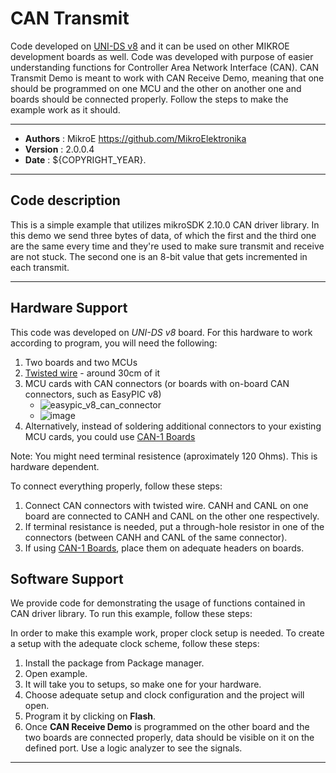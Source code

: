 # CAN Transmit

Code developed on [UNI-DS v8](https://www.mikroe.com/uni-ds-v8) and it can be used on other MIKROE development boards as well. Code was developed with purpose of easier understanding functions for Controller Area Network Interface (CAN). CAN Transmit Demo is meant to work with CAN Receive Demo, meaning that one should be programmed on one MCU and the other on another one and boards should be connected properly. Follow the steps to make the example work as it should.

---

- **Authors**     : MikroE https://github.com/MikroElektronika
- **Version**     : 2.0.0.4
- **Date**        : ${COPYRIGHT_YEAR}.

---

## Code description

This is a simple example that utilizes mikroSDK 2.10.0 CAN driver library.
In this demo we send three bytes of data, of which the first and the third one are
the same every time and they're used to make sure transmit and receive are not stuck.
The second one is an 8-bit value that gets incremented in each transmit.

---

## Hardware Support

This code was developed on *UNI-DS v8* board. For this hardware to work according to program, you will need the following:

1. Two boards and two MCUs
2. [Twisted wire](https://www.mikroe.com/twisted-wire-2m) - around 30cm of it
3. MCU cards with CAN connectors (or boards with on-board CAN connectors, such as EasyPIC v8)
    - ![easypic_v8_can_connector](https://download.mikroe.com/images/mikrosdk/v2/demos/democan/demo-can-pins-mcu-card.png)
    - ![image](https://download.mikroe.com/images/mikrosdk/v2/demos/democan/demo-can-pins-easypic-board.png)
4. Alternatively, instead of soldering additional connectors to your existing MCU cards, you could use [CAN-1 Boards](https://www.mikroe.com/can-1-board)

Note: You might need terminal resistence (aproximately 120 Ohms). This is hardware dependent.

To connect everything properly, follow these steps:

1. Connect CAN connectors with twisted wire. CANH and CANL on one board are connected to CANH and CANL on the other one respectively.
2. If terminal resistance is needed, put a through-hole resistor in one of the connectors (between CANH and CANL of the same connector).
3. If using [CAN-1 Boards](https://www.mikroe.com/can-1-board), place them on adequate headers on boards.

## Software Support

We provide code for demonstrating the usage of functions contained in CAN driver library. To run this example, follow these steps:

In order to make this example work, proper clock setup is needed. To create a setup with the adequate clock scheme, follow these steps:

1. Install the package from Package manager.
2. Open example.
3. It will take you to setups, so make one for your hardware.
4. Choose adequate setup and clock configuration and the project will open.
5. Program it by clicking on **Flash**.
6. Once **CAN Receive Demo** is programmed on the other board and the two boards are connected properly, data should be visible on it on the defined port. Use a logic analyzer to see the signals.

---
